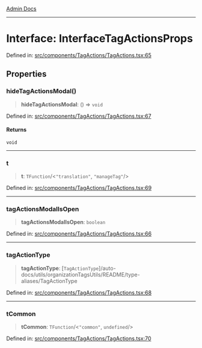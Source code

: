[Admin Docs](/)

***

# Interface: InterfaceTagActionsProps

Defined in: [src/components/TagActions/TagActions.tsx:65](https://github.com/PalisadoesFoundation/talawa-admin/blob/main/src/components/TagActions/TagActions.tsx#L65)

## Properties

### hideTagActionsModal()

> **hideTagActionsModal**: () => `void`

Defined in: [src/components/TagActions/TagActions.tsx:67](https://github.com/PalisadoesFoundation/talawa-admin/blob/main/src/components/TagActions/TagActions.tsx#L67)

#### Returns

`void`

***

### t

> **t**: `TFunction`/<`"translation"`, `"manageTag"`/>

Defined in: [src/components/TagActions/TagActions.tsx:69](https://github.com/PalisadoesFoundation/talawa-admin/blob/main/src/components/TagActions/TagActions.tsx#L69)

***

### tagActionsModalIsOpen

> **tagActionsModalIsOpen**: `boolean`

Defined in: [src/components/TagActions/TagActions.tsx:66](https://github.com/PalisadoesFoundation/talawa-admin/blob/main/src/components/TagActions/TagActions.tsx#L66)

***

### tagActionType

> **tagActionType**: [`TagActionType`]/auto-docs/utils/organizationTagsUtils/README/type-aliases/TagActionType

Defined in: [src/components/TagActions/TagActions.tsx:68](https://github.com/PalisadoesFoundation/talawa-admin/blob/main/src/components/TagActions/TagActions.tsx#L68)

***

### tCommon

> **tCommon**: `TFunction`/<`"common"`, `undefined`/>

Defined in: [src/components/TagActions/TagActions.tsx:70](https://github.com/PalisadoesFoundation/talawa-admin/blob/main/src/components/TagActions/TagActions.tsx#L70)
